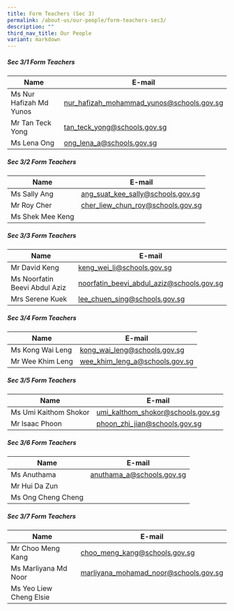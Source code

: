 ```yaml
---
title: Form Teachers (Sec 3)
permalink: /about-us/our-people/form-teachers-sec3/
description: ""
third_nav_title: Our People
variant: markdown
---
```

##### Sec 3/1 Form Teachers 

| Name | E-mail |
| -------- | -------- |
| Ms Nur Hafizah Md Yunos     | [nur_hafizah_mohammad_yunos@schools.gov.sg](mailto:nur_hafizah_mohammad_yunos@schools.gov.sg)     |
| Mr Tan Teck Yong     | [tan_teck_yong@schools.gov.sg](mailto:tan_teck_yong@schools.gov.sg)     |
| Ms Lena Ong     | [ong_lena_a@schools.gov.sg](mailto:ong_lena_a@schools.gov.sg)     |

##### Sec 3/2 Form Teachers 

| Name | E-mail |
| -------- | -------- |
| Ms Sally Ang     | [ang_suat_kee_sally@schools.gov.sg](mailto:ang_suat_kee_sally@schools.gov.sg)     |
| Mr Roy Cher     | [cher_liew_chun_roy@schools.gov.sg](mailto:cher_liew_chun_roy@schools.gov.sg)     |
| Ms Shek Mee Keng     |     |

##### Sec 3/3 Form Teachers 

| Name | E-mail |
| -------- | -------- |
| Mr David Keng     | [keng_wei_li@schools.gov.sg](mailto:keng_wei_li@schools.gov.sg)     |
| Ms Noorfatin Beevi Abdul Aziz     | [noorfatin_beevi_abdul_aziz@schools.gov.sg](mailto:noorfatin_beevi_abdul_aziz@schools.gov.sg)     |
| Mrs Serene Kuek     | [lee_chuen_sing@schools.gov.sg](mailto:lee_chuen_sing@schools.gov.sg)     |


##### Sec 3/4 Form Teachers 

| Name | E-mail |
| -------- | -------- |
| Ms Kong Wai Leng     | [kong_wai_leng@schools.gov.sg](mailto:kong_wai_leng@schools.gov.sg)     |
| Mr Wee Khim Leng     | [wee_khim_leng_a@schools.gov.sg](mailto:wee_khim_leng_a@schools.gov.sg)     |

##### Sec 3/5 Form Teachers 

| Name | E-mail |
| -------- | -------- |
| Ms Umi Kaithom Shokor     | [umi_kalthom_shokor@schools.gov.sg](mailto:umi_kalthom_shokor@schools.gov.sg)     |
| Mr Isaac Phoon     | [phoon_zhi_jian@schools.gov.sg](mailto:phoon_zhi_jian@schools.gov.sg)     |

##### Sec 3/6 Form Teachers 

| Name | E-mail |
| -------- | -------- |
| Ms Anuthama     | [anuthama_a@schools.gov.sg](mailto:anuthama_a@schools.gov.sg)     |
| Mr Hui Da Zun     |      |
| Ms Ong Cheng Cheng     |      |

##### Sec 3/7 Form Teachers 

| Name | E-mail |
| -------- | -------- |
| Mr Choo Meng Kang     | [choo_meng_kang@schools.gov.sg](mailto:choo_meng_kang@schools.gov.sg)     |
| Ms Marliyana Md Noor     | [marliyana_mohamad_noor@schools.gov.sg](mailto:marliyana_mohamad_noor@schools.gov.sg)     |
| Ms Yeo Liew Cheng Elsie     |      |